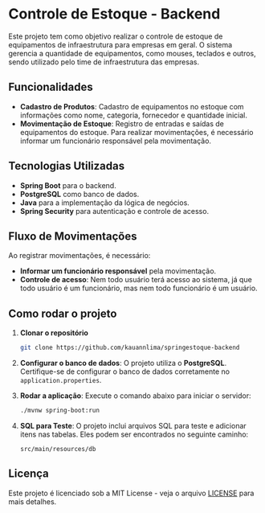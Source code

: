 # Controle de Estoque - Backend

Este projeto tem como objetivo realizar o controle de estoque de equipamentos de infraestrutura para empresas em geral. O sistema gerencia a quantidade de equipamentos, como mouses, teclados e outros, sendo utilizado pelo time de infraestrutura das empresas.

## Funcionalidades

- **Cadastro de Produtos**: Cadastro de equipamentos no estoque com informações como nome, categoria, fornecedor e quantidade inicial.
- **Movimentação de Estoque**: Registro de entradas e saídas de equipamentos do estoque. Para realizar movimentações, é necessário informar um funcionário responsável pela movimentação.
  
## Tecnologias Utilizadas

- **Spring Boot** para o backend.
- **PostgreSQL** como banco de dados.
- **Java** para a implementação da lógica de negócios.
- **Spring Security** para autenticação e controle de acesso.

## Fluxo de Movimentações

Ao registrar movimentações, é necessário:
- **Informar um funcionário responsável** pela movimentação.
- **Controle de acesso**: Nem todo usuário terá acesso ao sistema, já que todo usuário é um funcionário, mas nem todo funcionário é um usuário.

## Como rodar o projeto

1. **Clonar o repositório**
   ```bash
   git clone https://github.com/kauannlima/springestoque-backend
   ```

2. **Configurar o banco de dados**:
   O projeto utiliza o **PostgreSQL**. Certifique-se de configurar o banco de dados corretamente no `application.properties`.

3. **Rodar a aplicação**:
   Execute o comando abaixo para iniciar o servidor:
   ```bash
   ./mvnw spring-boot:run
   ```

4. **SQL para Teste**:
   O projeto inclui arquivos SQL para teste e adicionar itens nas tabelas. Eles podem ser encontrados no seguinte caminho:
   ```
   src/main/resources/db
   ```

## Licença

Este projeto é licenciado sob a MIT License - veja o arquivo [LICENSE](LICENSE) para mais detalhes.
